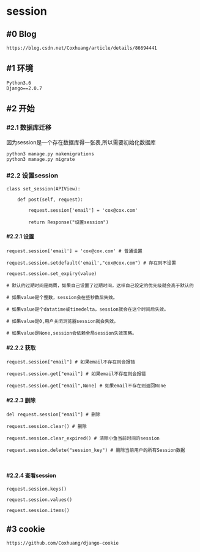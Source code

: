 

# session

## #0 Blog

```
https://blog.csdn.net/Coxhuang/article/details/86694441
```


## #1 环境

```
Python3.6
Django==2.0.7
```

## #2 开始

### #2.1 数据库迁移

因为session是一个存在数据库得一张表,所以需要初始化数据库

```
python3 manage.py makemigrations 
python3 manage.py migrate 
```

### #2.2 设置session


```
class set_session(APIView):

    def post(self, request):

        request.session['email'] = 'cox@cox.com'

        return Response("设置session")
```

#### #2.2.1 设置

```
request.session['email'] = 'cox@cox.com' # 普通设置

request.session.setdefault('email',"cox@cox.com") # 存在则不设置

request.session.set_expiry(value)

# 默认的过期时间是两周，如果自己设置了过期时间，这样自己设定的优先级就会高于默认的

# 如果value是个整数，session会在些秒数后失效。

# 如果value是个datatime或timedelta，session就会在这个时间后失效。

# 如果value是0,用户关闭浏览器session就会失效。

# 如果value是None,session会依赖全局session失效策略。

```
#### #2.2.2 获取

```
request.session["email"] # 如果email不存在则会报错

request.session.get["email"] # 如果email不存在则会报错

request.session.get["email",None] # 如果email不存在则返回None

```

#### #2.2.3 删除

```
del request.session["email"] # 删除

request.session.clear() # 删除

request.session.clear_expired() # 清除小鱼当前时间的session

request.session.delete("session_key") # 删除当前用户的所有Session数据



```

#### #2.2.4 查看session


```
request.session.keys()

request.session.values()

request.session.items()

```

## #3 cookie

```
https://github.com/Coxhuang/django-cookie
```

